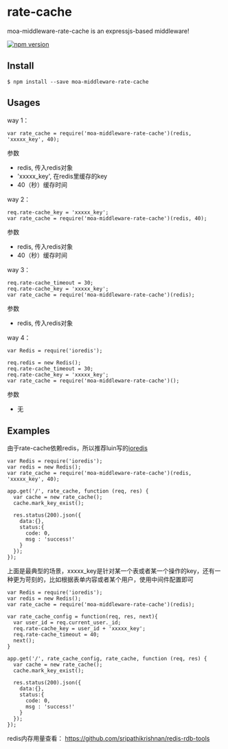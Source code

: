 # rate-cache

moa-middleware-rate-cache is an expressjs-based middleware!

[![npm version](https://badge.fury.io/js/moa-middleware-rate-cache.svg)](http://badge.fury.io/js/moa-middleware-rate-cache)

## Install

```
$ npm install --save moa-middleware-rate-cache
```

## Usages

way 1：

```
var rate_cache = require('moa-middleware-rate-cache')(redis, 'xxxxx_key', 40);
```

参数

- redis, 传入redis对象
- 'xxxxx_key', 在redis里缓存的key
- 40（秒）缓存时间

way 2：

```
req.rate-cache_key = 'xxxxx_key';
var rate_cache = require('moa-middleware-rate-cache')(redis, 40);
```

参数

- redis, 传入redis对象
- 40（秒）缓存时间

way 3：

```
req.rate-cache_timeout = 30;
req.rate-cache_key = 'xxxxx_key';
var rate_cache = require('moa-middleware-rate-cache')(redis);
```

参数

- redis, 传入redis对象

way 4：

```
var Redis = require('ioredis');

req.redis = new Redis();
req.rate-cache_timeout = 30;
req.rate-cache_key = 'xxxxx_key';
var rate_cache = require('moa-middleware-rate-cache')();
```

参数

- 无

## Examples

由于rate-cache依赖redis，所以推荐luin写的[ioredis](https://github.com/luin/ioredis)

```
var Redis = require('ioredis');
var redis = new Redis();
var rate_cache = require('moa-middleware-rate-cache')(redis, 'xxxxx_key', 40);

app.get('/', rate_cache, function (req, res) {
  var cache = new rate_cache();
  cache.mark_key_exist();
  
  res.status(200).json({
    data:{},
    status:{
      code: 0,
      msg : 'success!'
    }
  });
});
```

上面是最典型的场景，xxxxx_key是针对某一个表或者某一个操作的key，还有一种更为苛刻的，比如根据表单内容或者某个用户，使用中间件配置即可


```
var Redis = require('ioredis');
var redis = new Redis();
var rate_cache = require('moa-middleware-rate-cache')(redis);

var rate_cache_config = function(req, res, next){
  var user_id = req.current_user._id;
  req.rate-cache_key = user_id + 'xxxxx_key';
  req.rate-cache_timeout = 40;
  next();
}

app.get('/', rate_cache_config, rate_cache, function (req, res) {
  var cache = new rate_cache();
  cache.mark_key_exist();
  
  res.status(200).json({
    data:{},
    status:{
      code: 0,
      msg : 'success!'
    }
  });
});
```

redis内存用量查看： https://github.com/sripathikrishnan/redis-rdb-tools